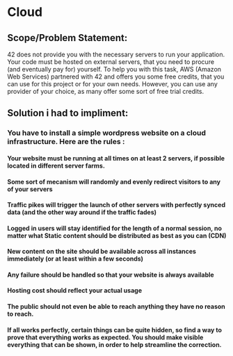# Cloud

## Scope/Problem Statement: 
42 does not provide you with the necessary servers to run your application. Your code
must be hosted on external servers, that you need to procure (and eventually pay for)
yourself.
To help you with this task, AWS (Amazon Web Services) partnered with 42 and offers
you some free credits, that you can use for this project or for your own needs. However,
you can use any provider of your choice, as many offer some sort of free trial credits.

## Solution i had to impliment:
### You have to install a simple wordpress website on a cloud infrastructure. Here are the rules :

#### Your website must be running at all times on at least 2 servers, if possible located in different server farms.
#### Some sort of mecanism will randomly and evenly redirect visitors to any of your servers
#### Traffic pikes will trigger the launch of other servers with perfectly synced data (and the other way around if the traffic fades)
#### Logged in users will stay identified for the length of a normal session, no matter what Static content should be distributed as best as you can (CDN)
#### New content on the site should be available across all instances immediately (or at least within a few seconds)
#### Any failure should be handled so that your website is always available
#### Hosting cost should reflect your actual usage
#### The public should not even be able to reach anything they have no reason to reach.
#### If all works perfectly, certain things can be quite hidden, so find a way to prove that everything works as expected. You should make visible everything that can be shown, in order to help streamline the correction.

